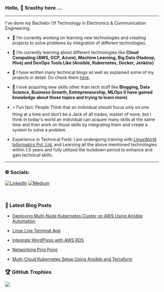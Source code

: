 ### Hello, 👋 Srasthy here ...

---

I've done my Bachelor Of Technology in Electronics & Communication Engineering.

- 🔭 I’m currently working on learning new technologies and creating projects to solve problems by integration of different technologies.

- 🌱 I’m currently learning about different technologies like **Cloud Computing (AWS, GCP, Azure), Machine Learning, Big Data (Hadoop, Hive) and DevOps Tools Like (Ansible, Kubernetes, Docker, Jenkins)**

- 👯 I have written many technical blogs as well as explained some of my projects in detail. Do check them [here](https://chaudharysrasthy1528.medium.com).

- 💬 I love acquiring new skills other than tech stuff like **Blogging, Data Science, Business Growth, Entrepreneurship, MLOps (I have gained knowledge about these topics and trying to learn more)**

- ⚡ Fun fact: People Think that an individual should focus only on one thing at a time and don't be a Jack of all trades, master of none, but I think in today's world an individual can acquire many skills at the same time and then work on those skills by integrating them and create a system to solve a problem.

- Experience in Technical Field: I am undergoing training with [LinuxWorld Informatics Pvt. Ltd.](https://www.linuxworldindia.org/) and Learning all the above mentioned technologies within 1.5 years and fully utilized the lockdown period to enhance and gain technical skills. 

---

### 🌐 Socials:
[![LinkedIn](https://img.shields.io/badge/LinkedIn-%230077B5.svg?logo=linkedin&logoColor=white)](https://linkedin.com/in/https://www.linkedin.com/in/srasthy-chaudhary/) [![Medium](https://img.shields.io/badge/Medium-12100E?logo=medium&logoColor=white)](https://medium.com/@https://chaudharysrasthy1528.medium.com) 

<br />

### 📕 Latest Blog Posts

<!-- BLOG-POST-LIST:START -->

- [Deploying Multi-Node Kubernetes Cluster on AWS Using Ansible Automation](https://chaudharysrasthy1528.medium.com/deploying-multi-node-kubernetes-cluster-on-aws-using-ansible-automation-bb03183b54f9)

- [Linux Live Terminal App](https://chaudharysrasthy1528.medium.com/linux-live-terminal-app-f04ca69aeeb7)

- [Integrate WordPress with AWS RDS](https://chaudharysrasthy1528.medium.com/integrate-wordpress-with-aws-rds-ebd8de24f807)

- [Networking Ping Pong](https://chaudharysrasthy1528.medium.com/networking-ping-pong-4a9e7bd362d6)

- [Multi-Cloud Kubernetes Setup Using Ansible and Terraform](https://chaudharysrasthy1528.medium.com/multi-cloud-kubernetes-setup-using-ansible-and-terraform-a152791790b9)

<!-- BLOG-POST-LIST:END -->

### 🏆 GitHub Trophies
![](https://github-profile-trophy.vercel.app/?username=srasthychaudhary&theme=radical&no-frame=false&no-bg=true&margin-w=0)


